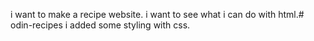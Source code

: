 i want to make a recipe website. i want to see what i can do with html.# odin-recipes
i added some styling with css.